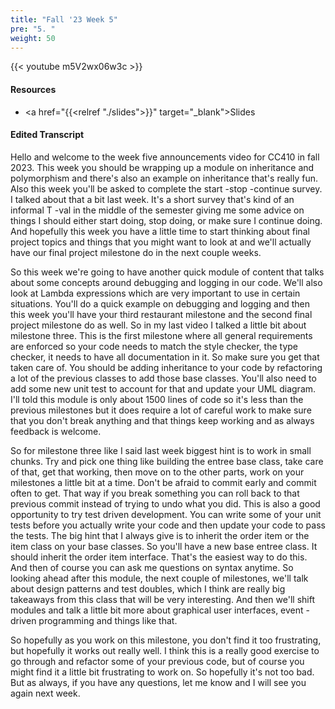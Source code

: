 ```yaml
---
title: "Fall '23 Week 5"
pre: "5. "
weight: 50
---
```


{{< youtube m5V2wx06w3c >}}

#### Resources

* <a href="{{<relref "./slides">}}" target="_blank">Slides</a>

#### Edited Transcript


Hello and welcome to the week five announcements video for CC410 in fall 2023. This week you should be wrapping up a module on inheritance and polymorphism and there's also an example on inheritance that's really fun. Also this week you'll be asked to complete the start -stop -continue survey. I talked about that a bit last week. It's a short survey that's kind of an informal T -val in the middle of the semester giving me some advice on things I should either start doing, stop doing, or make sure I continue doing. And hopefully this week you have a little time to start thinking about final project topics and things that you might want to look at and we'll actually have our final project milestone do in the next couple weeks. 

So this week we're going to have another quick module of content that talks about some concepts around debugging and logging in our code. We'll also look at Lambda expressions which are very important to use in certain situations. You'll do a quick example on debugging and logging and then this week you'll have your third restaurant milestone and the second final project milestone do as well. So in my last video I talked a little bit about milestone three. This is the first milestone where all general requirements are enforced so your code needs to match the style checker, the type checker, it needs to have all documentation in it. So make sure you get that taken care of. You should be adding inheritance to your code by refactoring a lot of the previous classes to add those base classes. You'll also need to add some new unit test to account for that and update your UML diagram. I'll told this module is only about 1500 lines of code so it's less than the previous milestones but it does require a lot of careful work to make sure that you don't break anything and that things keep working and as always feedback is welcome. 

So for milestone three like I said last week biggest hint is to work in small chunks. Try and pick one thing like building the entree base class, take care of that, get that working, then move on to the other parts, work on your milestones a little bit at a time. Don't be afraid to commit early and commit often to get. That way if you break something you can roll back to that previous commit instead of trying to undo what you did. This is also a good opportunity to try test driven development. You can write some of your unit tests before you actually write your code and then update your code to pass the tests. The big hint that I always give is to inherit the order item or the item class on your base classes. So you'll have a new base entree class. It should inherit the order item interface. That's the easiest way to do this. And then of course you can ask me questions on syntax anytime. So looking ahead after this module, the next couple of milestones, we'll talk about design patterns and test doubles, which I think are really big takeaways from this class that will be very interesting. And then we'll shift modules and talk a little bit more about graphical user interfaces, event -driven programming and things like that. 

So hopefully as you work on this milestone, you don't find it too frustrating, but hopefully it works out really well. I think this is a really good exercise to go through and refactor some of your previous code, but of course you might find it a little bit frustrating to work on. So hopefully it's not too bad. But as always, if you have any questions, let me know and I will see you again next week. 
